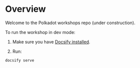 # Overview

Welcome to the Polkadot workshops repo (under construction).

To run the workshop in dev mode:

1. Make sure you have [Docsify installed](https://github.com/docsifyjs/docsify-cli#installation).

2. Run:

```bash
docsify serve
```
